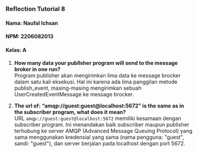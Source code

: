 ### Reflection Tutorial 8
#### Nama: Naufal Ichsan
#### NPM: 2206082013
#### Kelas: A  

1. **How many data your publlsher program will send to the message broker in one run?**      
Program publisher akan mengirimkan lima data ke message brocker dalam satu kali eksekusi. Hal ini karena ada lima panggilan metode publish_event, masing-masing mengirimkan sebuah UserCreatedEventMessage ke message brocker.  


2. **The url of: “amqp://guest:guest@localhost:5672” is the same as in the subscriber program, what does it mean?**      
URL ```amqp://guest:guest@localhost:5672``` memiliki kesamaan dengan subscriber program. Ini menandakan baik subscriber maupun publisher terhubung ke server AMQP (Advanced Message Queuing Protocol) yang sama menggunakan kredensial yang sama (nama pengguna: "guest", sandi: "guest"), dan server berjalan pada localhost dengan port 5672.    

